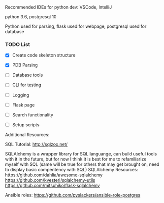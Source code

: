 Recommended IDEs for python dev: VSCode, IntelliJ

python 3.6, postgresql 10

Python used for parsing, flask used for webpage, postgresql used for database


### TODO List
-[X] Create code skeleton structure

-[X] PDB Parsing

-[ ] Database tools

-[ ] CLI for testing

-[ ] Logging

-[ ] Flask page

-[ ] Search functionality

-[ ] Setup scripts

Additional Resources:
 
 SQL Tutorial:
 http://sqlzoo.net/

 SQLAlchemy is a wrapper library for SQL languange, can build useful tools with it in the future, but for now I think it is best for me to refamiliarize myself with SQL (same will be true for others that may get brought on, need to display basic compentency with SQL)
 SQLAlchemy Resources:
 https://github.com/dahlia/awesome-sqlalchemy
 https://github.com/kvesteri/sqlalchemy-utils
 https://github.com/mitsuhiko/flask-sqlalchemy

 Ansible roles:
 https://github.com/pyslackers/ansible-role-postgres
